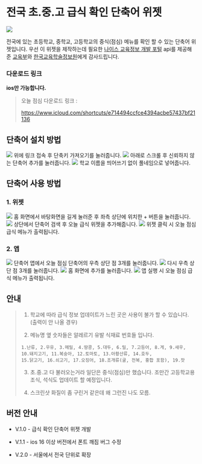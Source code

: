 # **전국 초.중.고 급식 확인 단축어 위젯**
<img src= "https://im.ezgif.com/tmp/ezgif-1-b8a4f434bb.gif">

전국에 있는 초등학교, 중학교, 고등학교의 중식(점심) 메뉴를 확인 할 수 있는 단축어 위젯입니다. 우선 이 위젯을 제작하는데 필요한 [나이스 교육정보 개발 포털](https://open.neis.go.kr/portal/mainPage.do) api를 제공해준 [교육부](https://www.moe.go.kr/main.do?s=moe)와 [한국교육학술정보원](https://www.keris.or.kr/main/main.do)에게 감사드립니다. 



### 다운로드 링크
**ios만 가능합니다.**

> 오늘 점심 다운로드 링크 : 
> 
> https://www.icloud.com/shortcuts/e714494ccfce4394acbe57437bf21136


## 단축어 설치 방법

<img src= "https://media.discordapp.net/attachments/1128409819448082445/1129896625477791824/IMG_9211.jpg?width=150&height=300">
위에 링크 접속 후 단축키 가져오기를 눌러줍니다. 
<img src= "https://media.discordapp.net/attachments/1128409819448082445/1129283449350541352/2023-07-13_222718650.png">
아래로 스크롤 후 신뢰하지 않는 단축어 추가를 눌러줍니다.
<img src= "https://media.discordapp.net/attachments/1128409819448082445/1129283449056927815/2023-07-13_222729497.png">
학교 이름을 띄어쓰기 없이 풀네임으로 넣어줍니다. 


## 단축어 사용 방법 

### 1. 위젯

<img src= "https://media.discordapp.net/attachments/1128409819448082445/1129283448788504617/2023-07-13_222801702.png">
홈 화면에서 바탕화면을 길게 눌러준 후 좌측 상단에 위치한 + 버튼을 눌러줍니다. 
<img src= "https://media.discordapp.net/attachments/1128409819448082445/1129283448545214474/2023-07-13_222812224.png">
상단에서 단축어 검색 후 오늘 급식 위젯을 추가해줍니다. 
<img src= "https://media.discordapp.net/attachments/1128409819448082445/1129283448297758730/2023-07-13_222822872.png">
위젯 클릭 시 오늘 점심 급식 메뉴가 출력됩니다. 


### 2. 앱

<img src= "https://media.discordapp.net/attachments/1128409819448082445/1129283450768216094/2023-07-13_222833467.png">
단축어 앱에서 오늘 점심 단축어의 우측 상단 점 3개를 눌러줍니다. 
<img src= "hhttps://media.discordapp.net/attachments/1128409819448082445/1129283450478796841/2023-07-13_222842609.png">
다시 우측 상단 점 3개를 눌러줍니다.
<img src= "https://media.discordapp.net/attachments/1128409819448082445/1129283450134876240/2023-07-13_222850182.png">
홈 화면에 추가를 눌러줍니다. 
<img src= "https://media.discordapp.net/attachments/1128409819448082445/1129283449879003146/2023-07-13_222858566.png">
앱 실행 시 오늘 점심 급식 메뉴가 출력됩니다. 


## 안내

> 1. 학교에 따라 급식 정보 업데이트가 느린 곳은 사용이 불가 할 수 있습니다. (출력이 안 나올 경우)
>
> 2. 메뉴명 옆 숫자들은 알레르기 유발 식재료 번호들 입니다. 
> ```
> 1.난류, 2.우유, 3.메밀, 4.땅콩, 5.대두, 6.밀, 7.고등어, 8.게, 9.새우, 10.돼지고기, 11.복숭아, 12.토마토, 13.아황산류, 14.호두,
> 15.닭고기, 16.쇠고기, 17.오징어, 18.조개류(굴, 전복, 홍합 포함), 19.잣
>  ```
>
> 3. 초.중.고 다 불러오는거라 일단은 중식(점심)만 했습니다. 조만간 고등학교용 조식, 석식도 업데이트 할 예정입니다. 
> 
> 4. 스크린샷 화질이 좀 구린거 같은데 왜 그런진 나도 모름.

## 버전 안내 
- V.1.0 - 급식 확인 단축어 위젯 개발

- V.1.1 - ios 16 이상 버전에서 폰트 깨짐 버그 수정

- V.2.0 - 서울에서 전국 단위로 확장








